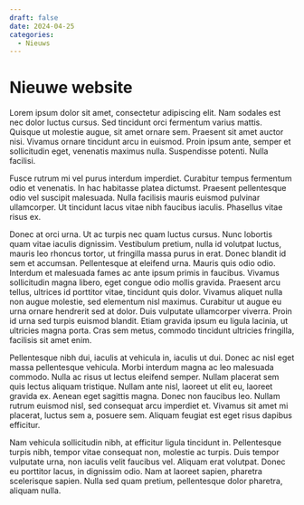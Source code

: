 ```yaml
---
draft: false
date: 2024-04-25
categories:
  - Nieuws
---
```


# Nieuwe website

Lorem ipsum dolor sit amet, consectetur adipiscing elit. Nam sodales est nec dolor luctus cursus. Sed tincidunt orci
fermentum varius mattis. Quisque ut molestie augue, sit amet ornare sem. Praesent sit amet auctor nisi. Vivamus ornare
tincidunt arcu in euismod. Proin ipsum ante, semper et sollicitudin eget, venenatis maximus nulla. Suspendisse potenti.
Nulla facilisi.

<!-- more -->

Fusce rutrum mi vel purus interdum imperdiet. Curabitur tempus fermentum odio et venenatis. In hac habitasse platea
dictumst. Praesent pellentesque odio vel suscipit malesuada. Nulla facilisis mauris euismod pulvinar ullamcorper. Ut
tincidunt lacus vitae nibh faucibus iaculis. Phasellus vitae risus ex.

Donec at orci urna. Ut ac turpis nec quam luctus cursus. Nunc lobortis quam vitae iaculis dignissim. Vestibulum pretium,
nulla id volutpat luctus, mauris leo rhoncus tortor, ut fringilla massa purus in erat. Donec blandit id sem et accumsan.
Pellentesque at eleifend urna. Mauris quis odio odio. Interdum et malesuada fames ac ante ipsum primis in faucibus.
Vivamus sollicitudin magna libero, eget congue odio mollis gravida. Praesent arcu tellus, ultrices id porttitor vitae,
tincidunt quis dolor. Vivamus aliquet nulla non augue molestie, sed elementum nisl maximus. Curabitur ut augue eu urna
ornare hendrerit sed at dolor. Duis vulputate ullamcorper viverra. Proin id urna sed turpis euismod blandit. Etiam
gravida ipsum eu ligula lacinia, ut ultricies magna porta. Cras sem metus, commodo tincidunt ultricies fringilla,
facilisis sit amet enim.

Pellentesque nibh dui, iaculis at vehicula in, iaculis ut dui. Donec ac nisl eget massa pellentesque vehicula. Morbi
interdum magna ac leo malesuada commodo. Nulla ac risus ut lectus eleifend semper. Nullam placerat sem quis lectus
aliquam tristique. Nullam ante nisl, laoreet ut elit eu, laoreet gravida ex. Aenean eget sagittis magna. Donec non
faucibus leo. Nullam rutrum euismod nisl, sed consequat arcu imperdiet et. Vivamus sit amet mi placerat, luctus sem a,
posuere sem. Aliquam feugiat est eget risus dapibus efficitur.

Nam vehicula sollicitudin nibh, at efficitur ligula tincidunt in. Pellentesque turpis nibh, tempor vitae consequat non,
molestie ac turpis. Duis tempor vulputate urna, non iaculis velit faucibus vel. Aliquam erat volutpat. Donec eu
porttitor lacus, in dignissim odio. Nam at laoreet sapien, pharetra scelerisque sapien. Nulla sed quam pretium,
pellentesque dolor pharetra, aliquam nulla.
